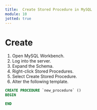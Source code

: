 ```yaml
---
title:  Create Stored Procedure in MySQL
module: 10
jotted: true
---
```


# Create

1. Open MySQL Workbench.
2. Log into the server.
3. Expand the Schema.
4. Right-click Stored Procedures.
5. Select Create Stored Procedure.
6. Alter the following template.

```sql
CREATE PROCEDURE `new_procedure` ()
BEGIN

END

```

